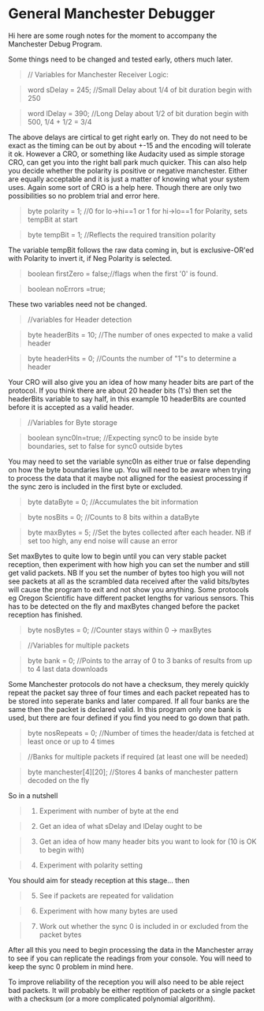 General Manchester Debugger
===========================

Hi here are some rough notes for the moment to accompany the Manchester Debug Program.

Some things need to be changed and tested early, others much later.

>  // Variables for Manchester Receiver Logic:

>  word    sDelay     = 245;  //Small Delay about 1/4 of bit duration  begin with 250

>  word    lDelay     = 390;  //Long Delay about 1/2 of bit duration  begin with 500, 1/4 + 1/2 = 3/4

The above delays are cirtical to get right early on.  They do not need to be exact as the timing can be out by about +-15 and the encoding will tolerate it ok.  However a CRO, or something like Audacity used as  simple storage CRO, can get you into the right ball park much quicker.  This can also help you decide whether the polarity is positive or negative manchester.  Either are equally acceptable and it is just a matter of knowing what your system uses.  Again some sort of CRO is a help here.  Though there are only two possibilities so no problem trial and error here.

>  byte    polarity   = 1;    //0 for lo->hi==1 or 1 for hi->lo==1 for Polarity, sets tempBit at start

>  byte    tempBit    = 1;    //Reflects the required transition polarity

The variable tempBit follows the raw data coming in, but is exclusive-OR'ed with Polarity to invert it, if Neg Polarity is selected.

>  boolean firstZero  = false;//flags when the first '0' is found.

>  boolean noErrors   =true;

These two variables need not be changed.

>  //variables for Header detection

>  byte    headerBits = 10;   //The number of ones expected to make a valid header

>  byte    headerHits = 0;    //Counts the number of "1"s to determine a header

Your CRO will also give you an idea of how many header bits are part of the protocol.  If you think there are about 20 header bits (1's) then set the headerBits variable to say half, in this example 10 headerBits are counted before it is accepted as a valid header. 

>  //Variables for Byte storage

>  boolean sync0In=true;      //Expecting sync0 to be inside byte boundaries, set to false for sync0 outside bytes

You may need to set the variable sync0In as either true or false depending on how the byte boundaries line up.  You will need to be aware when trying to process the data that it maybe not alligned for the easiest processing if the sync zero is included in the first byte or excluded.

>  byte    dataByte   = 0;    //Accumulates the bit information

>  byte    nosBits    = 0;    //Counts to 8 bits within a dataByte

>  byte    maxBytes   = 5;    //Set the bytes collected after each header. NB if set too high, any end noise will cause an error

Set maxBytes to quite low to begin until you can very stable packet reception, then experiment with how high you can set the number and still get valid packets. NB If you set the number of bytes too high you will not see packets at all as the scrambled data received after the valid bits/bytes will cause the program to exit and not show you anything.  Some protocols eg Oregon Scientific have different packet lengths for various sensors.  This has to be detected on the fly and maxBytes changed before the packet reception has finished.

>  byte    nosBytes   = 0;    //Counter stays within 0 -> maxBytes

>  //Variables for multiple packets

>  byte    bank       = 0;    //Points to the array of 0 to 3 banks of results from up to 4 last data downloads

Some Manchester protocols do not have a checksum, they merely quickly repeat the packet say three of four times and each packet repeated has to be stored into seperate banks and later compared.  If all four banks are the same then the packet is declared valid.  In this program only one bank is used, but there are four defined if you find you need to go down that path.

>  byte    nosRepeats = 0;    //Number of times the header/data is fetched at least once or up to 4 times

>  //Banks for multiple packets if required (at least one will be needed)

>  byte  manchester[4][20];   //Stores 4 banks of manchester pattern decoded on the fly

So in a nutshell

>1. Experiment with number of byte at the end

>2. Get an idea of what sDelay and lDelay ought to be

>3. Get an idea of how many header bits you want to look for (10 is OK to begin with)

>4. Experiment with polarity setting

You should aim for steady reception at this stage... then

>5. See if packets are repeated for validation

>6. Experiment with how many bytes are used

>7. Work out whether the sync 0 is included in or excluded from the packet bytes

After all this you need to begin processing the data in the Manchester array to see if you can replicate the readings from your console.  You will need to keep the sync 0 problem in mind here.

To improve reliability of the reception you will also need to be able reject bad packets.  It will probably be either reptition of packets or a single packet with a checksum (or a more complicated polynomial algorithm).

